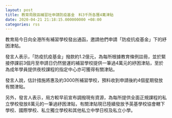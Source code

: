 ```yaml
---
layout: post
title: 教育局致函補習社申請防疫基金　料3千所各獲4萬津貼
date: 2020-04-21 21:18:15.000000000 +08:00
categories: rss
---
```


教育局今日向全港所有補習學校發出通函，邀請他們申請「防疫抗疫基金」下的紓困津貼。

發言人表示，「防疫抗疫基金」撥款約1.2億元，為每所根據教育條例註冊，並於緊接停課前3個月至申請日仍然營運的補習學校提供一筆過4萬元的紓困津貼，至於為成年學員提供夜校課程的指定中心亦可獲得有關津貼。

發言人說，估計措施將惠及約3000所補習學校，預料收到申請後約4個星期發放有關津貼。

另外，發言人表示，局方較早前宣布調撥現有資源，為每所提供全面正規課程的私立學校發放8萬元的一筆過紓困津貼，有關津貼現已陸續發放予英基學校協會轄下學校、國際學校、私立獨立學校和其他私立中學日校及私立小學。
